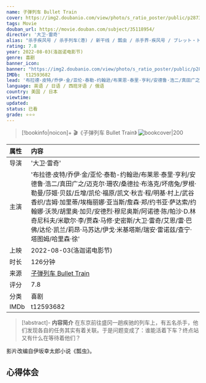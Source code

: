 ```yaml
---
name: 子弹列车 Bullet Train
cover: https://img2.doubanio.com/view/photo/s_ratio_poster/public/p2873950053.jpg
tags: Movie
douban_url: https://movie.douban.com/subject/35118954/
director: '大卫·雷奇'
alias: "杀手疾风号 / 杀手列车(港) / 新干线 / 瓢虫 / 杀手界·疾风号 / ブレット・トレイン"
rating: 7.8
year: 2022-08-03(洛迦诺电影节)
genre: 喜剧
banner_icon: 
banner: "https://img2.doubanio.com/view/photo/s_ratio_poster/public/p2873950053.jpg"
IMDb:  t12593682
lead: '布拉德·皮特/乔伊·金/亚伦·泰勒-约翰逊/布莱恩·泰里·亨利/安德鲁·浩二/真田广之/迈克尔·珊农/桑德拉·布洛克/坏痞兔/罗根·勒曼/莎姬·贝兹/丘增/凯伦·福原/凯文·秋吉·程/明基·村上/武谷香织/吉姆·加里蒂/埃梅丽娜·亚当斯/詹森·郑/约书亚·萨达索/约翰娜·沃茨/胡里奥·加贝/安德烈·穆尼奥斯/阿诺德·陈/帕沙·D.林奇尼科夫/米歇尔·李/贾森·马修·史密斯/大卫·雷奇/艾恩/雷·巴佛/达伦·凯兰/莉昂·马苏达/伊戈·米基塔斯/瑞安·雷诺兹/查宁·塔图姆/哈里森·徐' 
language: 英语 / 日语 / 西班牙语 / 俄语 
country: 美国 / 日本 
viewtime:
updated: 
status: 已看
grade: ⭐️⭐️⭐️
---
```

> [!bookinfo|noicon]+ 🎬《子弹列车 Bullet Train》
> ![bookcover|200](https://img2.doubanio.com/view/photo/s_ratio_poster/public/p2873950053.jpg)
>
| 属性 | 内容                                       |
|:---- |:------------------------------------------ |
| 导演 | '大卫·雷奇'                         |
| 主演 | '布拉德·皮特/乔伊·金/亚伦·泰勒-约翰逊/布莱恩·泰里·亨利/安德鲁·浩二/真田广之/迈克尔·珊农/桑德拉·布洛克/坏痞兔/罗根·勒曼/莎姬·贝兹/丘增/凯伦·福原/凯文·秋吉·程/明基·村上/武谷香织/吉姆·加里蒂/埃梅丽娜·亚当斯/詹森·郑/约书亚·萨达索/约翰娜·沃茨/胡里奥·加贝/安德烈·穆尼奥斯/阿诺德·陈/帕沙·D.林奇尼科夫/米歇尔·李/贾森·马修·史密斯/大卫·雷奇/艾恩/雷·巴佛/达伦·凯兰/莉昂·马苏达/伊戈·米基塔斯/瑞安·雷诺兹/查宁·塔图姆/哈里森·徐'                             |
| 上映 | 2022-08-03(洛迦诺电影节)                             |
| 时长 | 126分钟                   |
| 来源 | [子弹列车 Bullet Train](https://movie.douban.com/subject/35118954/) |
| 评分 | 7.8                           |
| 分类 | 喜剧                            |
| IMDb | t12593682                             | 

> [!abstract]- **内容简介**
>  在东京前往盛冈一趟疾驰的列车上，有五名杀手，他们发现各自的任务其实有着关联。于是问题变成了：谁能活着下车？终点站又有什么在等待着他们？

















影片改编自伊坂幸太郎小说《瓢虫》。
>  
## 心得体会
